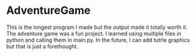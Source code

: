 # AdventureGame
This is the longest program I made but the output made it totally worth it. The adventure game was a fun project. I learned using multiple files in python and calling them in main.py. In the future, I can add tutrle graphics but that is just a forethought.
